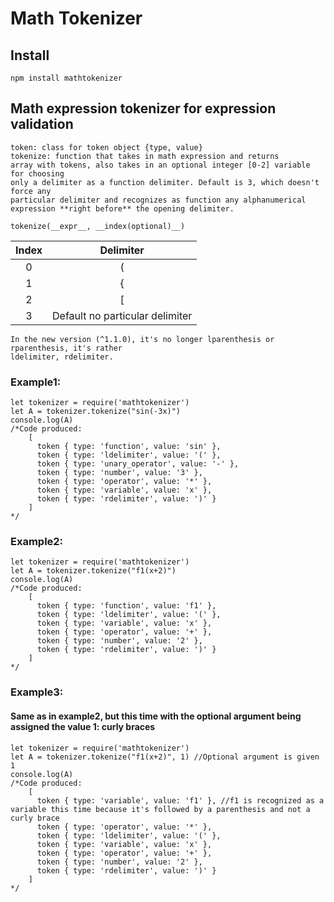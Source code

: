 # Math Tokenizer

## Install

	npm install mathtokenizer


## Math expression tokenizer for expression validation
	token: class for token object {type, value}
	tokenize: function that takes in math expression and returns 
	array with tokens, also takes in an optional integer [0-2] variable for choosing 
	only a delimiter as a function delimiter. Default is 3, which doesn't force any 
	particular delimiter and recognizes as function any alphanumerical
	expression **right before** the opening delimiter. 

	tokenize(__expr__, __index(optional)__) 

| 	Index 	| 			  Delimiter 			|
| 	:---:	| 				:---:				|
| 	0		| 				  (					|
| 	1		|				  {					|
|	2		|				  [					|
|	3		|	Default	no particular delimiter |

	In the new version (^1.1.0), it's no longer lparenthesis or rparenthesis, it's rather
	ldelimiter, rdelimiter.

### Example1:
	let tokenizer = require('mathtokenizer')
	let A = tokenizer.tokenize("sin(-3x)")
	console.log(A)
	/*Code produced:
		[
		  token { type: 'function', value: 'sin' },
		  token { type: 'ldelimiter', value: '(' },
		  token { type: 'unary_operator', value: '-' },
		  token { type: 'number', value: '3' },
		  token { type: 'operator', value: '*' },
		  token { type: 'variable', value: 'x' },
		  token { type: 'rdelimiter', value: ')' }
		]
	*/

### Example2:
	let tokenizer = require('mathtokenizer')
	let A = tokenizer.tokenize("f1(x+2)")
	console.log(A)
	/*Code produced:
		[
		  token { type: 'function', value: 'f1' },
		  token { type: 'ldelimiter', value: '(' },
		  token { type: 'variable', value: 'x' },
		  token { type: 'operator', value: '+' },
		  token { type: 'number', value: '2' },
		  token { type: 'rdelimiter', value: ')' }
		]
	*/

### Example3:
#### Same as in example2, but this time with the optional argument being assigned the value 1: curly braces

	let tokenizer = require('mathtokenizer')
	let A = tokenizer.tokenize("f1(x+2)", 1) //Optional argument is given 1
	console.log(A)
	/*Code produced:
		[
		  token { type: 'variable', value: 'f1' }, //f1 is recognized as a variable this time because it's followed by a parenthesis and not a curly brace
		  token { type: 'operator', value: '*' },
		  token { type: 'ldelimiter', value: '(' },
		  token { type: 'variable', value: 'x' },
		  token { type: 'operator', value: '+' },
		  token { type: 'number', value: '2' },
		  token { type: 'rdelimiter', value: ')' }
		]
	*/